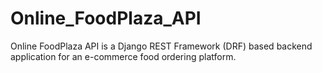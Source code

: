 # Online_FoodPlaza_API
Online FoodPlaza API is a Django REST Framework (DRF) based backend application for an e-commerce food ordering platform.
